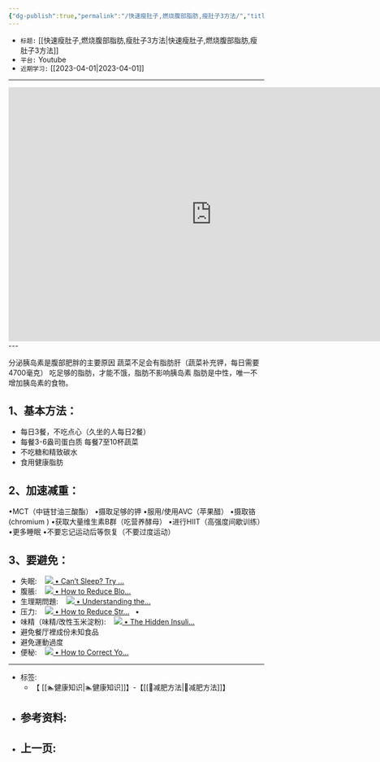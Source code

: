 ```yaml
---
{"dg-publish":true,"permalink":"/快速瘦肚子,燃烧腹部脂肪,瘦肚子3方法/","title":[["快速瘦肚子","燃烧腹部脂肪","瘦肚子3方法"]],"tags":["📥"]}
---
```



- `标题:` [[快速瘦肚子,燃烧腹部脂肪,瘦肚子3方法\|快速瘦肚子,燃烧腹部脂肪,瘦肚子3方法]]
- `平台:` Youtube
- `近期学习:` [[2023-04-01\|2023-04-01]]

---
<center>
<iframe width="800" height="500" src="https://www.youtube.com/embed/zMhQkKYu-l4" title="YouTube video player" frameborder="0" allow="accelerometer; autoplay; clipboard-write; encrypted-media; gyroscope; picture-in-picture; web-share" allowfullscreen></iframe>
</center>
---

分泌胰岛素是腹部肥胖的主要原因
蔬菜不足会有脂肪肝（蔬菜补充钾，每日需要4700毫克）
吃足够的脂肪，才能不饿，脂肪不影响胰岛素
脂肪是中性，唯一不增加胰岛素的食物。

## 1、基本方法：
- 每日3餐，不吃点心（久坐的人每日2餐）
- 每餐3-6盎司蛋白质 每餐7至10杯蔬菜 
- 不吃糖和精致碳水
- 食用健康脂肪

## 2、加速减重：
•MCT（中链甘油三酸酯）
•摄取足够的钾 
•服用/使用AVC（苹果醋） 
•摄取铬(chromium ) 
•获取大量维生素B群（吃营养酵母） 
•进行HIIT（高强度间歇训练）
•更多睡眠
•不要忘记运动后等恢复（不要过度运动）

## 3、要避免： 
- 失眠:    [![](https://www.gstatic.com/youtube/img/watch/yt_favicon.png) • Can’t Sleep? Try ...](https://www.youtube.com/watch?v=V3rGIIFdAVA&t=0s)   
- 腹脹:    [![](https://www.gstatic.com/youtube/img/watch/yt_favicon.png) • How to Reduce Blo...](https://www.youtube.com/watch?v=A_PaHwx8p54&t=0s)   
- 生理期問題:    [![](https://www.gstatic.com/youtube/img/watch/yt_favicon.png) • Understanding the...](https://www.youtube.com/watch?v=wWGzfNaVHiE&t=0s)   
- 压力:    [![](https://www.gstatic.com/youtube/img/watch/yt_favicon.png) • How to Reduce Str...](https://www.youtube.com/watch?v=rZb-t2jr7FI&t=0s)   •
- 味精（味精/改性玉米淀粉):    [![](https://www.gstatic.com/youtube/img/watch/yt_favicon.png) • The Hidden Insuli...](https://www.youtube.com/watch?v=pFfkC-7xIPU&t=0s)   
- 避免餐厅裡成份未知食品
- 避免運動過度
- 便秘:    [![](https://www.gstatic.com/youtube/img/watch/yt_favicon.png) • How to Correct Yo...](https://www.youtube.com/watch?v=Fi0PLevPrbk&t=0s)



---

- 标签: 
	- 【 [[🏊健康知识\|🏊健康知识]]】-【[[🏃减肥方法\|🏃减肥方法]]】
- 参考资料:
	-  
- 上一页:
	-  